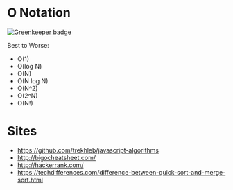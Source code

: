 
# O Notation

[![Greenkeeper badge](https://badges.greenkeeper.io/aizatto/interview-preparation.svg)](https://greenkeeper.io/)

Best to Worse:

- O(1)
- O(log N)
- O(N)
- O(N log N)
- O(N^2)
- O(2^N)
- O(N!)

# Sites

- https://github.com/trekhleb/javascript-algorithms
- http://bigocheatsheet.com/
- http://hackerrank.com/
- https://techdifferences.com/difference-between-quick-sort-and-merge-sort.html
